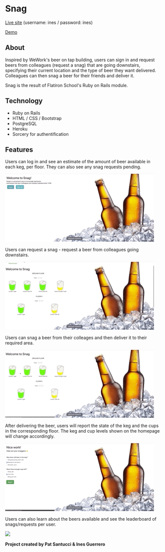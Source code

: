 # Snag

[Live site](https://snagbeer.herokuapp.com) (username: ines / password: ines)

[Demo](https://youtu.be/hxw_Ck8Glc4)

## About

Inspired by WeWork's beer on tap building, users can sign in and request beers from colleagues (request a snag) that are going downstairs, specifying their current location and the type of beer they want delivered. Colleagues can then snag a beer for their friends and deliver it.

Snag is the result of Flatiron School's Ruby on Rails module.

## Technology

- Ruby on Rails
- HTML / CSS / Bootstrap
- PostgreSQL
- Heroku
- Sorcery for authentification

## Features

Users can log in and see an estimate of the amount of beer available in each keg, per floor. They can also see any snag requests pending.

![](./public/gifs/intro.gif)

Users can request a snag - request a beer from colleagues going downstairs.

![](./public/gifs/request.gif)

Users can snag a beer from their colleages and then deliver it to their required area.

![](./public/gifs/snag.gif)

After delivering the beer, users will report the state of the keg and the cups in the corresponding floor. The keg and cup levels shown on the homepage will change accordingly.

![](./public/gifs/feedback.gif)

Users can also learn about the beers available and see the leaderboard of snags/requests per user.

![](./public/gifs/beers.gif)

**Project created by Pat Santucci & Ines Guerrero**

